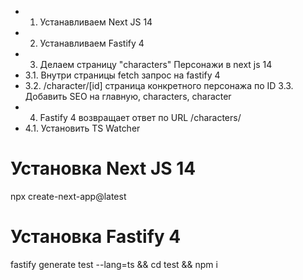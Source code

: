 + 1. Устанавливаем Next JS 14
+ 2. Устанавливаем Fastify 4
+ 3. Делаем страницу "characters" Персонажи в next js 14
+ 3.1. Внутри страницы fetch запрос на fastify 4
+ 3.2. /character/[id] страница конкретного персонажа по ID
3.3. Добавить SEO на главную, characters, character
+ 4. Fastify 4 возвращает ответ по URL 
  /characters/
+ 4.1. Установить TS Watcher

# Установка Next JS 14
npx create-next-app@latest

# Установка Fastify 4
fastify generate test --lang=ts && cd test && npm i